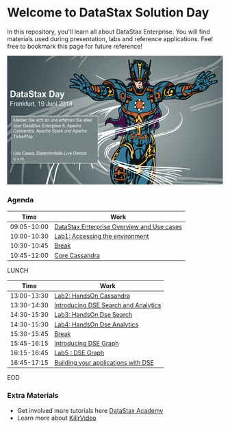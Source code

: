 Welcome to DataStax Solution Day
========================================

In this repository, you'll learn all about DataStax Enterprise. You will find materials used during presentation, labs and reference applications. Feel free to bookmark this page for future reference!

<img src="./img/banner.png" height="300" />

### Agenda

| Time  | Work  |
|---|---|
| 09:05-10:00  | [DataStax Enterprise Overview and Use cases](./01%20-%20Dse%20Overview%20and%20use%20cases/SD2018_01_ProductOverview.pdf)  |
| 10:00-10:30  | [Lab1: Accessing the environment](./02%20-%20LAB1/Accessing_the_Cluster.md)  |
| 10:30-10:45  | [Break](#)  |
| 10:45-12:00  | [Core Cassandra](./03%20-%20Core%20Cassandra/SD2018_03_CoreCassandra.pdf)  |

LUNCH

| Time  | Work  |
|---|---|
| 13:00-13:30  | [Lab2: HandsOn Cassandra](./04%20-%20LAB2/DseCassandra.md)  |
| 13:30-14:30  | [Introducing DSE Search and Analytics](#) |
| 14:30-15:30  | [Lab3: HandsOn Dse Search](./06%20-%20LAB3/DseSearch.md) |
| 14:30-15:30  | [Lab4: HandsOn Dse Analytics](./07%20-%20LAB4/DseAnalytics.md) |
| 15:30-15:45  | [Break](#) |
| 15:45-16:15  | [Introducing DSE Graph](./08%20-%20Dse%20Graph/2018_07_DseGraph.pdf)  |
| 16:15-16:45  | [Lab5 : DSE Graph](./09%20-%20LAB5/DseGraph.md)  |
| 16:45-17:15  | [Building your applications with DSE](http://killrvideo.github.io) |

EOD

### Extra Materials

* Get involved more tutorials here [DataStax Academy](https://academy.datastax.com/)
* Learn more about [KillrVideo](https://github.com/killrvideo)

